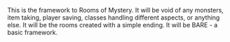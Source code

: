 This is the framework to Rooms of Mystery.  It will be void of any monsters, item taking, player saving, 
classes handling different aspects, or anything else.  It will be the rooms created with a simple ending.  It will be BARE - a basic framework.